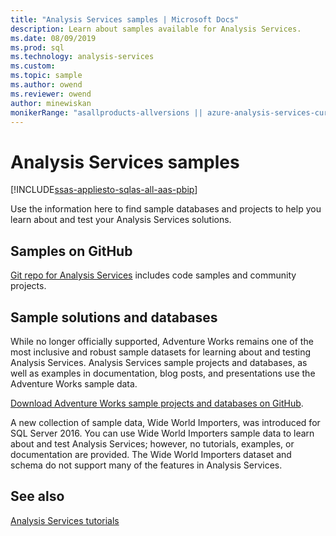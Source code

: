 ```yaml
---
title: "Analysis Services samples | Microsoft Docs"
description: Learn about samples available for Analysis Services.
ms.date: 08/09/2019
ms.prod: sql
ms.technology: analysis-services
ms.custom:
ms.topic: sample
ms.author: owend
ms.reviewer: owend
author: minewiskan
monikerRange: "asallproducts-allversions || azure-analysis-services-current || power-bi-premium-current || >= sql-analysis-services-2016"
---
```

# Analysis Services samples

[!INCLUDE[ssas-appliesto-sqlas-all-aas-pbip](includes/ssas-appliesto-sqlas-all-aas-pbip.md)]

Use the information here to find sample databases and projects to help you learn about and test your Analysis Services solutions.

## Samples on GitHub

[Git repo for Analysis Services](https://github.com/Microsoft/Analysis-Services) includes code samples and community projects.

## Sample solutions and databases  

While no longer officially supported, Adventure Works remains one of the most inclusive and robust sample datasets for learning about and testing Analysis Services. Analysis Services sample projects and databases, as well as examples in documentation, blog posts, and presentations use the Adventure Works sample data.

[Download Adventure Works sample projects and databases on GitHub](https://github.com/Microsoft/sql-server-samples/releases/tag/adventureworks).

A new collection of sample data, Wide World Importers, was introduced for SQL Server 2016. You can use Wide World Importers sample data to learn about and test Analysis Services; however, no tutorials, examples, or documentation are provided. The Wide World Importers dataset and schema do not support many of the features in Analysis Services.

## See also

[Analysis Services tutorials](../analysis-services/analysis-services-tutorials-ssas.md)
